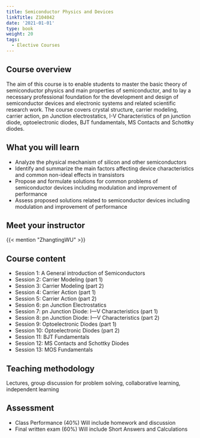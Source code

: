 ```yaml
---
title: Semiconductor Physics and Devices
linkTitle: Z104042
date: '2021-01-01'
type: book
weight: 20
tags:
  - Elective Courses
---
```


<!--more-->

## Course overview

The aim of this course is to enable students to master the basic theory of semiconductor physics and main properties of semiconductor, and to lay a necessary professional foundation for the development and design of semiconductor devices and electronic systems and related scientific research work. The course covers crystal structure, carrier modeling, carrier action, pn Junction electrostatics, I-V Characteristics of pn junction diode, optoelectronic diodes, BJT fundamentals, MS Contacts and Schottky diodes.

## What you will learn

- Analyze the physical mechanism of silicon and other semiconductors
- Identify and summarize the main factors affecting device characteristics and common non-ideal effects in transistors
- Propose and formulate solutions for common problems of semiconductor devices including modulation and improvement of performance 
- Assess proposed solutions related to semiconductor devices including modulation and improvement of performance

## Meet your instructor

{{< mention "ZhangtingWU" >}}

## Course content

- Session 1: A General introduction of Semiconductors 
- Session 2: Carrier Modeling (part 1)
- Session 3: Carrier Modeling (part 2)
- Session 4: Carrier Action (part 1)
- Session 5: Carrier Action (part 2)
- Session 6: pn Junction Electrostatics
- Session 7: pn Junction Diode: I—V Characteristics (part 1)
- Session 8: pn Junction Diode: I—V Characteristics (part 2)
- Session 9: Optoelectronic Diodes (part 1)
- Session 10: Optoelectronic Diodes (part 2)
- Session 11: BJT Fundamentals
- Session 12: MS Contacts and Schottky Diodes
- Session 13: MOS Fundamentals

## Teaching methodology

Lectures, group discussion for problem solving, collaborative learning, independent learning

## Assessment

- Class Performance (40%) 
Will include homework and discussion
- Final written exam (60%) 
Will include Short Answers and Calculations

